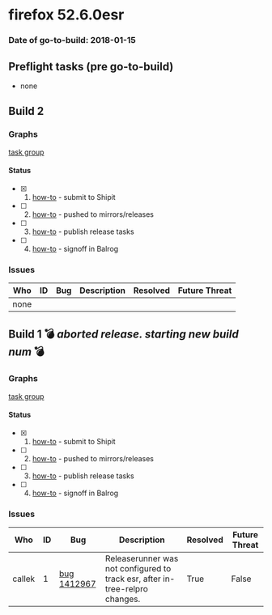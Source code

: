 # firefox 52.6.0esr

### Date of go-to-build: 2018-01-15

## Preflight tasks (pre go-to-build)
- none

## Build 2  

### Graphs
[task group](https://tools.taskcluster.net/push-inspector/#/EP95aXu5SCqdudWWKY50EQ)


#### Status
- [x] 1.  [how-to](https://wiki.mozilla.org/Release:Release_Automation_on_Mercurial:Starting_a_Release#Submit_to_Ship_It)  - submit to Shipit
- [ ] 2.  [how-to](https://github.com/mozilla-releng/releasewarrior-2.0/blob/master/old-how-tos/relpro.md#2-push-to-releases-dir-mirrors)  - pushed to mirrors/releases
- [ ] 3.  [how-to](https://github.com/mozilla-releng/releasewarrior-2.0/blob/master/old-how-tos/relpro.md#4-publish-release)  - publish release tasks
- [ ] 4.  [how-to](https://github.com/mozilla-releng/releasewarrior-2.0/blob/master/old-how-tos/relpro.md#3-signoffs)  - signoff in Balrog

### Issues
| Who                 | ID               | Bug                                                                 | Description                | Resolved                | Future Threat                |
| ------------------- | ---------------- | ------------------------------------------------------------------- | -------------------------- | ----------------------- | ---------------------------- |
| none | | | | | |

## Build 1  :bomb: _aborted release. starting new build num_ :bomb: 

### Graphs
[task group](https://tools.taskcluster.net/push-inspector/#/LtXuHitNSJOsEL3d1AILFQ)


#### Status
- [x] 1.  [how-to](https://wiki.mozilla.org/Release:Release_Automation_on_Mercurial:Starting_a_Release#Submit_to_Ship_It)  - submit to Shipit
- [ ] 2.  [how-to](https://github.com/mozilla-releng/releasewarrior-2.0/blob/master/old-how-tos/relpro.md#2-push-to-releases-dir-mirrors)  - pushed to mirrors/releases
- [ ] 3.  [how-to](https://github.com/mozilla-releng/releasewarrior-2.0/blob/master/old-how-tos/relpro.md#4-publish-release)  - publish release tasks
- [ ] 4.  [how-to](https://github.com/mozilla-releng/releasewarrior-2.0/blob/master/old-how-tos/relpro.md#3-signoffs)  - signoff in Balrog

### Issues
| Who                 | ID               | Bug                                                                 | Description                | Resolved                | Future Threat                |
| ------------------- | ---------------- | ------------------------------------------------------------------- | -------------------------- | ----------------------- | ---------------------------- |
| callek  | 1 | [bug 1412967](https://bugzil.la/1412967)        | Releaserunner was not configured to track esr, after in-tree-relpro changes. | True | False |

